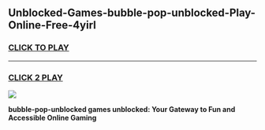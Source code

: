 
## Unblocked-Games-bubble-pop-unblocked-Play-Online-Free-4yirl
<h3>
<a href="https://premium76.site?title=bubble-pop-unblocked&ref=26A">CLICK TO PLAY</a></h3>
<hr>

<h3>
<a href="https://premium76.site?title=bubble-pop-unblocked&ref=26A">CLICK 2 PLAY</a>
  
</h3>

<a href="https://premium76.site?title=bubble-pop-unblocked&ref=26A"><img src="https://clearcache.store/games.png"></a>


**bubble-pop-unblocked games unblocked: Your Gateway to Fun and Accessible Online Gaming**

